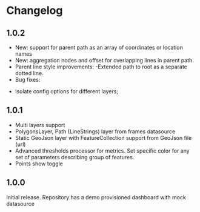 # Changelog

## 1.0.2

* New: support for parent path as an array of coordinates or location names
* New: aggregation nodes and offset for overlapping lines in parent path.
* Parent line style improvements:
  -Extended path to root as a separate dotted line.    
* Bug fixes: 
 - isolate config options for different layers;  


## 1.0.1

- Multi layers support
- PolygonsLayer, Path (LineStrings) layer from frames datasource 
- Static GeoJson layer with FeatureCollection support from GeoJson file (url)
- Advanced thresholds processor for metrics. Set specific color for any set of parameters describing group of features.
- Points show toggle

## 1.0.0 

Initial release.
Repository has a demo provisioned dashboard with mock datasource 
